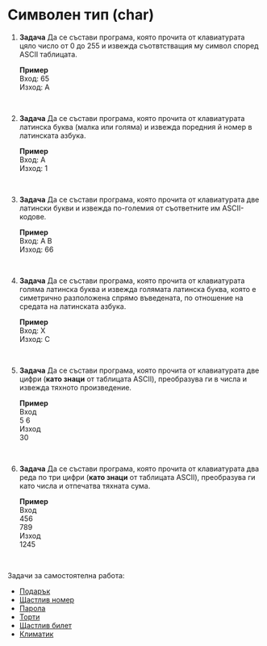  # Символен тип (char)

1. **Задача** Да се състави програма, която прочита от клавиатурата цяло число от 0 до 255 и извежда съотвтстващия му символ според ASCII таблицата.
	
	**Пример**<br>
	Вход: 65<br>
	Изход: А

<br>

2. **Задача** Да се състави програма, която прочита от клавиатурата латинска буква (малка или голяма) и извежда поредния й номер в латинската азбука.
	
	**Пример**<br>
	Вход: A<br>
	Изход: 1

<br>

3. **Задача** Да се състави програма, която прочита от клавиатурата две латински букви и извежда по-големия от съответните им ASCII-кодове.
	
	**Пример**<br>
	Вход: A B<br>
	Изход: 66

<br>

4. **Задача** Да се състави програма, която прочита от клавиатурата голяма латинска буква и извежда голямата латинска буква, която е симетрично разположена спрямо въведената, по отношение на средата на латинската азбука.
	
	**Пример**<br>
	Вход: X<br>
	Изход: C

<br>

5. **Задача** Да се състави програма, която прочита от клавиатурата две цифри (**като знаци** от таблицата ASCII), преобразува ги в числа и извежда тяхното произведение.

	**Пример**<br>
	Вход<br>
	5 6<br>
	Изход<br>
	30

<br>

6. **Задача** Да се състави програма, която прочита от клавиатурата два реда по три цифри (**като знаци** от таблицата ASCII), преобразува ги като числа и отпечатва тяхната сума.

	**Пример**<br>
	Вход<br>
	456<br>
	789<br>
	Изход<br>
	1245

<br>

Задачи за самостоятелна работа:
- [Подарък](http://www.math.bas.bg/infos/files/2011-11-27-E3.pdf)
- [Щастлив номер](http://www.math.bas.bg/infos/files/2008-12-02-E3.pdf)
- [Парола](http://www.math.bas.bg/infos/files/2016-12-17-E3.pdf)
- [Торти](http://www.math.bas.bg/infos/files/2014-01-07-E2.pdf)
- [Щастлив билет](http://www.math.bas.bg/infos/files/2012-01-05-E2.pdf)
- [Климатик](http://www.math.bas.bg/infos/files/2014-01-07-E3.pdf)
